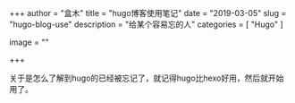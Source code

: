 +++
author = "盒木"
title = "hugo博客使用笔记"
date = "2019-03-05"
slug = "hugo-blog-use"
description = "给某个容易忘的人"
categories = [
    "Hugo"
]

image = ""

+++

关于是怎么了解到hugo的已经被忘记了，就记得hugo比hexo好用，然后就开始用了。

